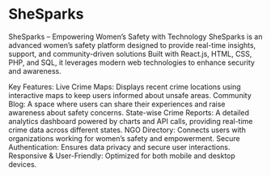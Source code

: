 # SheSparks
SheSparks – Empowering Women’s Safety with Technology SheSparks is an advanced women’s safety platform designed to provide real-time insights, support, and community-driven solutions
 Built with React.js, HTML, CSS, PHP, and SQL, it leverages modern web technologies to enhance security and awareness.

Key Features:
Live Crime Maps: Displays recent crime locations using interactive maps to keep users informed about unsafe areas.
Community Blog: A space where users can share their experiences and raise awareness about safety concerns.
State-wise Crime Reports: A detailed analytics dashboard powered by charts and API calls, providing real-time crime data across different states.
NGO Directory: Connects users with organizations working for women’s safety and empowerment.
Secure Authentication: Ensures data privacy and secure user interactions.
Responsive & User-Friendly: Optimized for both mobile and desktop devices.
